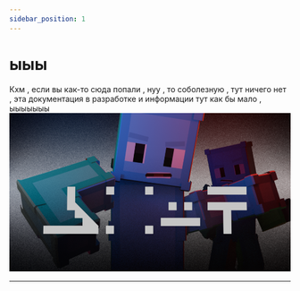 ```yaml
---
sidebar_position: 1
---
```


# ыыы
Кхм , если вы как-то сюда попали , нуу , то соболезную , тут ничего нет , эта документация в разработке и информации тут как бы мало , ыыыыыыы
![uh](./zatemn.uertyk.hedocs0001.webp "by uertyk_")

---
